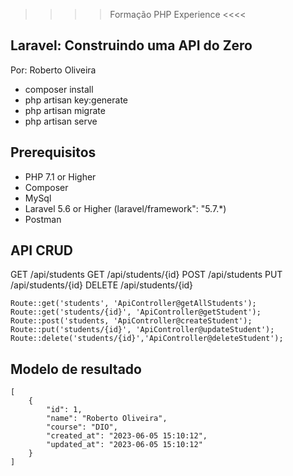 >>>> Formação PHP Experience <<<<

## Laravel: Construindo uma API do Zero
Por: Roberto Oliveira

- composer install
- php artisan key:generate  
- php artisan migrate
- php artisan serve

## Prerequisitos
- PHP 7.1 or Higher
- Composer
- MySql
- Laravel 5.6 or Higher (laravel/framework": "5.7.*)
- Postman

## API CRUD
GET /api/students
GET /api/students/{id}
POST /api/students
PUT /api/students/{id}
DELETE /api/students/{id}

```
Route::get('students', 'ApiController@getAllStudents');
Route::get('students/{id}', 'ApiController@getStudent');
Route::post('students, 'ApiController@createStudent');
Route::put('students/{id}', 'ApiController@updateStudent');
Route::delete('students/{id}','ApiController@deleteStudent');
```

## Modelo de resultado

```
[
    {
        "id": 1,
        "name": "Roberto Oliveira",
        "course": "DIO",
        "created_at": "2023-06-05 15:10:12",
        "updated_at": "2023-06-05 15:10:12"
    }
]
```


